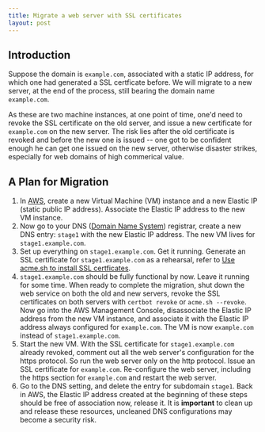 ```yaml
---
title: Migrate a web server with SSL certificates
layout: post
---
```


## Introduction
Suppose the domain is `example.com`, associated with a static IP address, for which one had generated a SSL certficate before. We will migrate to a new server, at the end of the process, still bearing the domain name `example.com`.

As these are two machine instances, at one point of time, one'd need to revoke the SSL certificate on the old server, and issue a new certificate for `example.com` on the new server. The risk lies after the old certificate is revoked and before the new one is issued -- one got to be confident enough he can get one issued on the new server, otherwise disaster strikes, especially for web domains of high commerical value.

## A Plan for Migration
1. In [AWS](https://aws.amazon.com), create a new Virtual Machine (VM) instance and a new Elastic IP (static public IP address). Associate the Elastic IP address to the new VM instance.
2. Now go to your DNS ([Domain Name System](https://en.wikipedia.org/wiki/Domain_Name_System)) registrar, create a new DNS entry: `stage1` with the new Elastic IP address. The new VM lives for `stage1.example.com`.
3. Set up everything on `stage1.example.com`. Get it running. Generate an SSL certificate for `stage1.example.com` as a rehearsal, refer to [Use acme.sh to install SSL certficates](/2023/08/28/acme-SSL-certificates.html).
4. `stage1.example.com` should be fully functional by now. Leave it running for some time. When ready to complete the migration, shut down the web service on both the old and new servers, revoke the SSL certificates on both servers with `certbot revoke` or `acme.sh --revoke`. Now go into the AWS Management Console, disassociate the Elastic IP address from the new VM instance, and associate it with the Elastic IP address always configured for `example.com`. The VM is now `example.com` instead of `stage1.example.com`.
5. Start the new VM. With the SSL certificate for `stage1.example.com` already revoked, comment out all the web server's configuration for the https protocol. So run the web server only on the http protocol. Issue an SSL certificate for `example.com`. Re-configure the web server, including the https section for `example.com` and restart the web server.
6. Go to the DNS setting, and delete the entry for subdomain `stage1`. Back in AWS, the Elastic IP address created at the beginning of these steps should be free of association now, release it. It is **important** to clean up and release these resources, uncleaned DNS configurations may become a security risk.
